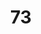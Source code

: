 ---
title: "73"
imageurl: "../src/content/thumbnail/73.webp"
dwnurl: "https://imgs1.thamizhnation.org/73.jpg"
tags: ['thalaivar']
---